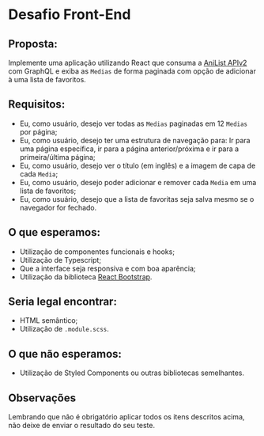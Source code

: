 # Desafio Front-End

## Proposta:

Implemente uma aplicação utilizando React que consuma a [AniList APIv2](https://anilist.gitbook.io/anilist-apiv2-docs) com GraphQL e exiba as `Medias` de forma paginada com opção de adicionar à uma lista de favoritos.

## Requisitos:

- Eu, como usuário, desejo ver todas as `Medias` paginadas em 12 `Medias` por página;
- Eu, como usuário, desejo ter uma estrutura de navegação para: Ir para uma página específica, ir para a página anterior/próxima e ir para a primeira/última página;
- Eu, como usuário, desejo ver o título (em inglês) e a imagem de capa de cada `Media`;
- Eu, como usuário, desejo poder adicionar e remover cada `Media` em uma lista de favoritos;
- Eu, como usuário, desejo que a lista de favoritas seja salva mesmo se o navegador for fechado.

## O que esperamos:

- Utilização de componentes funcionais e hooks;
- Utilização de Typescript;
- Que a interface seja responsiva e com boa aparência;
- Utilização da biblioteca [React Bootstrap](https://react-bootstrap.github.io/).

## Seria legal encontrar:

- HTML semântico;
- Utilização de `.module.scss`.

## O que não esperamos:

- Utilização de Styled Components ou outras bibliotecas semelhantes.

## Observações

Lembrando que não é obrigatório aplicar todos os itens descritos acima, não deixe de enviar o resultado do seu teste.
